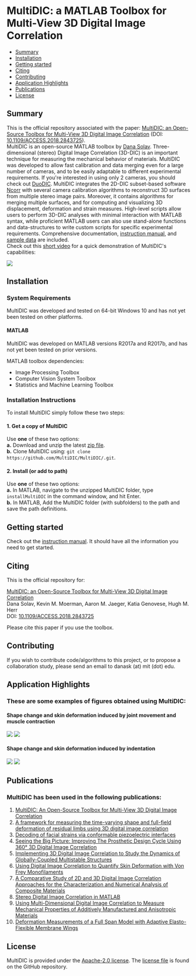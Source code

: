 # MultiDIC: a MATLAB Toolbox for Multi-View 3D Digital Image Correlation   

- [Summary](#Summary)  
- [Installation](#Installation)  
- [Getting started](#Start)
- [Citing](#Cite)
- [Contributing](#Contributing)  
- [Application Highlights](#Applications)
- [Publications](#Publications)
- [License](#License)  

## Summary <a name="Summary"></a>
This is the official repository associated with the paper: [MultiDIC: an Open-Source Toolbox for Multi-View 3D Digital Image Correlation](https://ieeexplore.ieee.org/document/8371235/) (DOI:[ 10.1109/ACCESS.2018.2843725](https://ieeexplore.ieee.org/document/8371235/)).  
MultiDIC is an open-source MATLAB toolbox by [Dana Solav](https://www.solavlab.com/). Three-dimensional (stereo) Digital Image Correlation (3D-DIC) is an important technique for measuring the mechanical behavior of materials. MultiDIC was developed to allow fast calibration and data merging even for a large number of cameras, and to be easily adaptable to different experimental requirements. If you're interested in using only 2 cameras, you should check out [DuoDIC](https://github.com/SolavLab/DuoDIC/). MultiDIC integrates the 2D-DIC subset-based software [Ncorr](https://www.github.com/justinblaber/ncorr_2D_matlab) with several camera calibration algorithms to reconstruct 3D surfaces from multiple stereo image pairs. Moreover, it contains algorithms for merging multiple surfaces, and for computing and visualizing 3D displacement, deformation and strain measures. High-level scripts allow users to perform 3D-DIC analyses with minimal interaction with MATLAB syntax, while proficient MATLAB users can also use stand-alone functions and data-structures to write custom scripts for specific experimental requirements. Comprehensive documentation, [instruction manual](https://github.com/MultiDIC/MultiDIC/blob/master/docs/pdf/MultiDIC_v_1_1_0_instruction_manual.pdf), and [sample data](https://github.com/MultiDIC/MultiDIC/tree/master/sample_data) are included.  
Check out this [short video](https://www.youtube.com/watch?v=DC9ifDJ7lvo&t) for a quick demonstration of MultiDIC's capabilities:  

[![](https://img.youtube.com/vi/DC9ifDJ7lvo/0.jpg)](https://www.youtube.com/watch?v=DC9ifDJ7lvo&t)

## Installation <a name="Installation"></a>  
### System Requirements
MultiDIC was developed and tested on 64-bit Windows 10 and has not yet been tested on other platforms.        
#### MATLAB
MultiDIC was developed on MATLAB versions R2017a and R2017b, and has not yet been tested on prior versions.  

MATLAB toolbox dependencies:
* Image Processing Toolbox
* Computer Vision System Toolbox
* Statistics and Machine Learning Toolbox


### Installation Instructions
To install MultiDIC simply follow these two steps:
#### 1. Get a copy of MultiDIC
Use **one** of these two options:      
**a.** Download and unzip the latest [zip file](https://github.com/MultiDIC/MultiDIC/archive/master.zip).   
**b.** Clone MultiDIC using: `git clone https://github.com/MultiDIC/MultiDIC/.git`.

#### 2. Install (or add to path)    
Use **one** of these two options:          
**a.** In MATLAB, navigate to the unzipped MultiDIC folder, type `installMultiDIC` in the command window, and hit Enter.   
**b.** In MATLAB, Add the MultiDIC folder (with subfolders) to the path and save the path definitions.


## Getting started <a name="Start"></a>
Check out the [instruction manual](https://github.com/MultiDIC/MultiDIC/blob/master/docs/pdf/MultiDIC_v_1_1_0_instruction_manual.pdf). It should have all the information you need to get started.


## Citing <a name="Cite"></a>   
This is the official repository for:

[MultiDIC: an Open-Source Toolbox for Multi-View 3D Digital Image Correlation](https://ieeexplore.ieee.org/document/8371235/)   
Dana Solav, Kevin M. Moerman, Aaron M. Jaeger, Katia Genovese, Hugh M. Herr   
DOI: [10.1109/ACCESS.2018.2843725](https://ieeexplore.ieee.org/document/8371235/)

Please cite this paper if you use the toolbox.


## Contributing <a name="Contributing"></a>   
If you wish to contribute code/algorithms to this project, or to propose a collaboration study, please send an email to danask (at) mit (dot) edu.

## Application Highlights <a name="Applications"></a>
### These are some examples of figures obtained using MultiDIC:
#### Shape change and skin deformation induced by joint movement and muscle contraction
<img src="docs/img/Shank2D_corr_204_205.gif">     
<img src="docs/img/ShankFull_L1_L2.gif">       

#### Shape change and skin deformation induced by indentation    
<img src="docs/img/indentation_204_205_DispMgn_onImages.gif">
<img src="docs/img/indentation_3D_Lamda1_Lamda2_reducedLight.gif">

## Publications <a name="Publications"></a>
### MultiDIC has been used in the following publications:
1. [MultiDIC: An Open-Source Toolbox for Multi-View 3D Digital Image Correlation](https://ieeexplore.ieee.org/abstract/document/8371235)
2. [A framework for measuring the time-varying shape and full-field deformation of residual limbs using 3D digital image correlation](https://ieeexplore.ieee.org/document/8625546)
3. [Decoding of facial strains via conformable piezoelectric interfaces](https://www.nature.com/articles/s41551-020-00612-w)
4. [Seeing the Big Picture: Improving The Prosthetic Design Cycle Using 360° 3D Digital Image Correlation](https://www.techrxiv.org/articles/preprint/Seeing_the_Big_Picture_Improving_The_Prosthetic_Design_Cycle_Using_360_3D_Digital_Image_Correlation/12705722)
5. [Implementing 3D Digital Image Correlation to Study the Dynamics of Globally-Coupled Multistable Structures](https://kb.osu.edu/handle/1811/87248)
6. [Using Digital Image Correlation to Quantify Skin Deformation with Von Frey Monofilaments](https://ieeexplore.ieee.org/abstract/document/9663031/)
7. [A Comparative Study of 2D and 3D Digital Image Correlation Approaches for the Characterization and Numerical Analysis of Composite Materials](https://ieeexplore.ieee.org/abstract/document/9634011)
8. [Stereo Digital Image Correlation in MATLAB
](https://www.mdpi.com/2076-3417/11/11/4904/htm)
9. [Using Multi-Dimensional Digital Image Correlation to Measure Mechanical Properties of Additively Manufactured and Anisotropic Materials](https://www.proquest.com/docview/2550639051?pq-origsite=gscholar&fromopenview=true)
10. [Deformation Measurements of a Full Span Model with Adaptive Elasto-Flexible Membrane Wings](https://link.springer.com/chapter/10.1007/978-3-030-79561-0_51)



## License <a name="License"></a>
MultiDIC is provided under the [Apache-2.0 license](https://www.apache.org/licenses/). The [license file](https://www.github.com/MultiDIC/MultiDIC/blob/master/LICENSE) is found on the GitHub repository.
